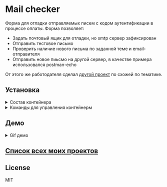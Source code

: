 # Mail checker

Форма для отладки отправляемых писем с кодом аутентификации в процессе оплаты.
Форма позволяет:
- Задать почтовый ящик для отладки, но smtp сервер зафиксирован
- Отправить тестовое письмо
- Проверить наличие нового письма по заданной теме и email-отправителя
- Отправить новое пиьсмо на другой сервер, в качестве примера использовался postman-echo

От этого же работодателя сделал [другой проект][FormWebsocket] по схожей по тематике. 


## Установка
<details>
    <summary>Состав контейнера</summary>
    
* PHP-fpm latest
* Ngnix
* Postgresql 10
* Adminer
</details>


<details>
    <summary>Команды для управления контейнерм</summary>
    
   Первый запуск
    
```
make start
```
 
 Остановка
    
```
make stop
```   

Старт

```
make start
```  
	
Рестарт
	
```
make restart
```

Прекращение работы контейнера

```
make stop
```

Аналог composer update

```
make composer-update
```

Аналог composer install

```
make composer-install
```

Инициализация зависимостей composer c update

```
make composer
```
	
Production composer build
	
```
   make composer-prod
```
</details>

## Демо

<details>
  <summary>Gif демо</summary>
  
  ![gif demo][Demo]
</details>

## [Список всех моих проектов][ListAllMyProject]

License
----
MIT

[FormWebsocket]:<https://github.com/iebrosalin/public_web/tree/frontend/form_websocket>

[Demo]:<https://github.com/iebrosalin/public_web/blob/backend/pure_php/mail_check/descriptions/gif/demo.gif>

[ListAllMyProject]:<https://github.com/iebrosalin/all_public_projects>
